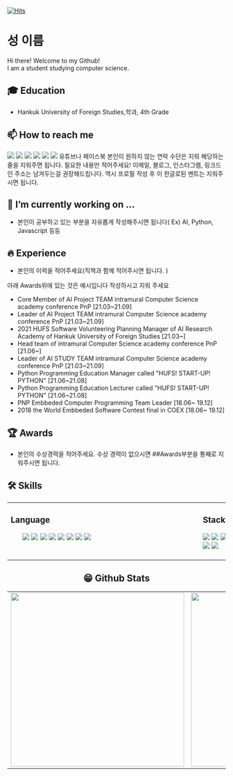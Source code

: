 [![Hits](https://hits.seeyoufarm.com/api/count/incr/badge.svg?url=https%3A%2F%2Fgithub.com%2F본인이름%2Fhit-counter&count_bg=%2379C83D&title_bg=%23555555&icon=&icon_color=%23E7E7E7&title=hits&edge_flat=false)](https://hits.seeyoufarm.com)

# 성 이름
Hi there! Welcome to my Github!<br>
I am a student studying computer science.<br>

## 🎓 Education
- Hankuk University of Foreign Studies,학과, 4th Grade

## 📫 How to reach me
<a href="mailto:이메일 주소" target="_blank"><img src="https://img.shields.io/badge/Gmail-EA4335?style=flat-square&logo=Gmail&logoColor=white"/></a>
<a href="https://인스타그램 주소" target="_blank"><img src="https://img.shields.io/badge/Instagram-E4405F?style=flat-square&logo=Instagram&logoColor=white"/></a>
<a href="https://페이스북 주소" target="_blank"><img src="https://img.shields.io/badge/Facebook-1877F2?style=flat-square&logo=Facebook&logoColor=white"/></a>
<a href="링크드인 주소" target="_blank"><img src="https://img.shields.io/badge/LinkedIn-0A66C2?style=flat-square&logo=LinkedIn&logoColor=white"/></a>
<a href="블로그 주소" target="_blank"><img src="https://img.shields.io/badge/Blog-F56C2D?style=flat-square&logo=Opsgenie&logoColor=white"/></a>
<a href="유튜브 주소" target="_blank"><img src="https://img.shields.io/badge/YouTube-FF0000?style=flat-square&logo=YouTube&logoColor=white"/></a>
유튜브나 페이스북 본인이 원하지 않는 연락 수단은 지워 해당하는 줄을 지워주면 됩니다. 필요한 내용만 적어주세요! 이메일, 블로그, 인스타그램, 링크드인 주소는 남겨두는걸 권장해드립니다. 역시 프로필 작성 후 이 한글로된 멘트는 지워주시면 됩니다.

 ## 🔭 I’m currently working on ...
 - 본인이 공부하고 있는 부분을 자유롭게 작성해주시면 됩니다( Ex) AI, Python, Javascript 등등
 
## 🔥 Experience
- 본인의 이력을 적어주세요(직책과 함께 적어주시면 됩니다. )

아래 Awards위에 있는 것은 예시입니다 작성하시고 지워 주세요
- Core Member of AI Project TEAM intramural Computer Science academy conference PnP [21.03~21.09]
- Leader of AI Project TEAM intramural Computer Science academy conference PnP [21.03~21.09]
- 2021 HUFS Software Volunteering Planning Manager of AI Research Academy of Hankuk University of Foreign Studies [21.03~]
- Head team of intramural Computer Science academy conference PnP [21.06~]
- Leader of AI STUDY TEAM intramural Computer Science academy conference PnP [21.03~21.09]
- Python Programming Education Manager called "HUFS! START-UP! PYTHON" [21.06~21.08]
- Python Programming Education Lecturer called "HUFS! START-UP! PYTHON" [21.06~21.08]
- PNP Embbeded Computer Programming Team Leader [18.06~ 19.12]
- 2018 the World Embbeded Software Contest final in COEX [18.06~ 19.12] 

## 🏆 Awards
- 본인의 수상경력을 적어주세요. 수상 경력이 없으시면 ##Awards부분을 통째로 지워주시면 됩니다.

## 🛠 Skills
<center>
 <table width="100%">
 <tr width="100%">
  <td valign="top" width="50%">
    <h3>Language</h3>
    <ul>
       <img src="https://img.shields.io/badge/C-A8B9CC?style=flat-square&logo=C&logoColor=white"/>
       <img src="https://img.shields.io/badge/C++-00599C?style=flat-square&logo=c%2B%2B&logoColor=white"/> 
       <img src="https://img.shields.io/badge/Python-3776AB?style=flat-square&logo=Python&logoColor=white"/> 
        <img src="https://img.shields.io/badge/HTML-E34F26?style=flat-square&logo=HTML5&logoColor=white"/> 
        <img src="https://img.shields.io/badge/CSS-1572B6?style=flat-square&logo=CSS3&logoColor=white"/>
        <img src="https://img.shields.io/badge/JavaScript-F7DF1E?style=flat-square&logo=JavaScripton&logoColor=white"/>
        <img src="https://img.shields.io/badge/Markdown-000000?style=flat-square&logo=Markdown&logoColor=white"/>
        <img src="https://img.shields.io/badge/Java-007396?style=flat-square&logo=Java&logoColor=white"/>
    <img src="https://blog.kakaocdn.net/dn/dAEQye/btqDOkONLE0/5TK0HtrButojrSUVadJRP0/img.jpg" height="1" width="400">
  </td>
  <td valign="top" width="50%">
    <h3>Stack</h3>
    <p>
     <img src="https://img.shields.io/badge/Pytorch-EE4C2C?style=flat-square&logo=Pytorch&logoColor=white"/>
     <img src="https://img.shields.io/badge/Git-F05032?style=flat-square&logo=Git&logoColor=white"/>
     <img src="https://img.shields.io/badge/Docker-2496ED?style=flat-square&logo=Docker&logoColor=white"/><br>
     <img src="https://img.shields.io/badge/Raspberry Pi-A22846?style=flat-square&logo=RaspberryPi&logoColor=white"/>
     <img src="https://img.shields.io/badge/Arduino-00979D?style=flat-square&logo=Arduino&logoColor=white"/><br>
    </p>
    <img src="https://blog.kakaocdn.net/dn/dAEQye/btqDOkONLE0/5TK0HtrButojrSUVadJRP0/img.jpg" height="1" width="400">
  </td></tr></table>
<center>  
 
## 😁 Github Stats  
<table width="100%">
 <tr>
  <td valign="top" width="50%">
   <img src="https://github-readme-stats.vercel.app/api?username=본인 아이디&hide_border=true" width="400">
  </td>
  <td valign="top" width="50%">
   <img src="https://github-readme-stats.vercel.app/api/top-langs/?username=본인 아이디&hide_border=true&layout=compact" width="400">
  </td>
 </tr>
</table>  
